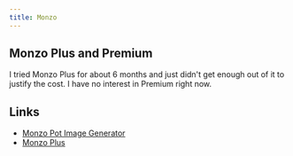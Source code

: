 ```yaml
---
title: Monzo
---
```


## Monzo Plus and Premium

I tried Monzo Plus for about 6 months and just didn't get enough out of it to justify the cost. I have no interest in Premium right now.

## Links

- [Monzo Pot Image Generator](https://potimages.rknight.me/)
- [Monzo Plus](https://monzo.com/i/monzo-plus/)
